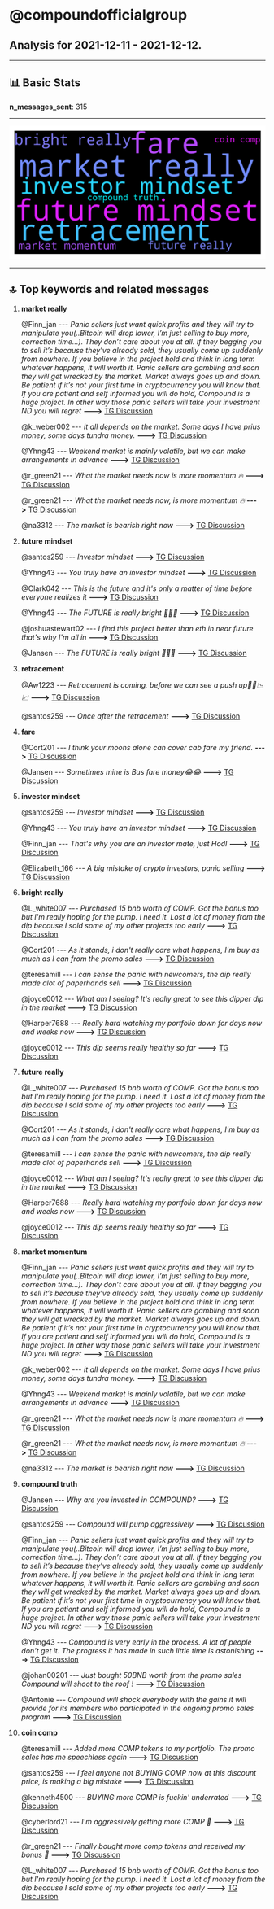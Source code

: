 # **@compoundofficialgroup**
 ## Analysis for **2021-12-11** - **2021-12-12**.

---

## 📊 **Basic Stats**

**n_messages_sent**: 315

---
![wordcloud](compoundofficialgroup_1Days_wordcloud.png)

---


## 🔝 **Top keywords and related messages**

1. **market really**

    @Finn_jan --- *Panic sellers just want quick profits and they will try to manipulate you(..Bitcoin will drop lower, I’m just selling to buy more, correction time…). They don’t care about you at all. If they begging you to sell it’s because they’ve already sold, they usually come up suddenly from nowhere. If you believe in the project hold and think in long term whatever happens, it will worth it.  Panic sellers are gambling and soon they will get wrecked by the market. Market always goes up and down. Be patient if it’s not your first time in cryptocurrency you will know that. If you are patient and self informed you will do hold, Compound is a huge project. In other way those panic sellers will take your investment ND you will regret* **--->** [TG Discussion](https://t.me/compoundofficialgroup/23371)

    @k_weber002 --- *It all depends on the market. Some days I have prius money, some days tundra money.* **--->** [TG Discussion](https://t.me/compoundofficialgroup/23442)

    @Yhng43 --- *Weekend market is mainly volatile, but we can make arrangements in advance* **--->** [TG Discussion](https://t.me/compoundofficialgroup/23493)

    @r_green21 --- *What the market needs now is more momentum 🔥* **--->** [TG Discussion](https://t.me/compoundofficialgroup/23419)

    @r_green21 --- *What the market needs now, is more momentum 🔥* **--->** [TG Discussion](https://t.me/compoundofficialgroup/23499)

    @na3312 --- *The market is bearish right now* **--->** [TG Discussion](https://t.me/compoundofficialgroup/23452)

2. **future mindset**

    @santos259 --- *Investor mindset* **--->** [TG Discussion](https://t.me/compoundofficialgroup/23503)

    @Yhng43 --- *You truly have an investor mindset* **--->** [TG Discussion](https://t.me/compoundofficialgroup/23424)

    @Clark042 --- *This is the future and it's only a matter of time before everyone realizes it* **--->** [TG Discussion](https://t.me/compoundofficialgroup/23480)

    @Yhng43 --- *The FUTURE is really bright 🤩🤩🤩* **--->** [TG Discussion](https://t.me/compoundofficialgroup/23425)

    @joshuastewart02 --- *I find this project better than eth in near future that's why I'm all in* **--->** [TG Discussion](https://t.me/compoundofficialgroup/23314)

    @Jansen --- *The FUTURE is really bright 🤩🤩🤩* **--->** [TG Discussion](https://t.me/compoundofficialgroup/23504)

3. **retracement**

    @Aw1223 --- *Retracement is coming, before we can see a push up🚀🚀📉📈* **--->** [TG Discussion](https://t.me/compoundofficialgroup/23506)

    @santos259 --- *Once after the retracement* **--->** [TG Discussion](https://t.me/compoundofficialgroup/23520)

4. **fare**

    @Cort201 --- *I think your moons alone can cover cab fare my friend.* **--->** [TG Discussion](https://t.me/compoundofficialgroup/23444)

    @Jansen --- *Sometimes mine is Bus fare money😂😂* **--->** [TG Discussion](https://t.me/compoundofficialgroup/23443)

5. **investor mindset**

    @santos259 --- *Investor mindset* **--->** [TG Discussion](https://t.me/compoundofficialgroup/23503)

    @Yhng43 --- *You truly have an investor mindset* **--->** [TG Discussion](https://t.me/compoundofficialgroup/23424)

    @Finn_jan --- *That's why you are an investor mate, just Hodl* **--->** [TG Discussion](https://t.me/compoundofficialgroup/23428)

    @Elizabeth_166 --- *A big mistake of crypto investors, panic selling* **--->** [TG Discussion](https://t.me/compoundofficialgroup/23238)

6. **bright really**

    @L_white007 --- *Purchased 15 bnb worth of COMP. Got the bonus too but I'm really hoping for the pump. I need it. Lost a lot of money from the dip because I sold some of my other projects too early* **--->** [TG Discussion](https://t.me/compoundofficialgroup/23332)

    @Cort201 --- *As it stands, i don't really care what happens, I'm buy as much as I can from the promo sales* **--->** [TG Discussion](https://t.me/compoundofficialgroup/23502)

    @teresamill --- *I can sense the panic with newcomers, the dip really made alot of paperhands sell* **--->** [TG Discussion](https://t.me/compoundofficialgroup/23382)

    @joyce0012 --- *What am I seeing? It's really great to see this dipper dip in the market* **--->** [TG Discussion](https://t.me/compoundofficialgroup/23498)

    @Harper7688 --- *Really hard watching my portfolio down for days now and weeks now* **--->** [TG Discussion](https://t.me/compoundofficialgroup/23427)

    @joyce0012 --- *This dip seems really healthy so far* **--->** [TG Discussion](https://t.me/compoundofficialgroup/23516)

7. **future really**

    @L_white007 --- *Purchased 15 bnb worth of COMP. Got the bonus too but I'm really hoping for the pump. I need it. Lost a lot of money from the dip because I sold some of my other projects too early* **--->** [TG Discussion](https://t.me/compoundofficialgroup/23332)

    @Cort201 --- *As it stands, i don't really care what happens, I'm buy as much as I can from the promo sales* **--->** [TG Discussion](https://t.me/compoundofficialgroup/23502)

    @teresamill --- *I can sense the panic with newcomers, the dip really made alot of paperhands sell* **--->** [TG Discussion](https://t.me/compoundofficialgroup/23382)

    @joyce0012 --- *What am I seeing? It's really great to see this dipper dip in the market* **--->** [TG Discussion](https://t.me/compoundofficialgroup/23498)

    @Harper7688 --- *Really hard watching my portfolio down for days now and weeks now* **--->** [TG Discussion](https://t.me/compoundofficialgroup/23427)

    @joyce0012 --- *This dip seems really healthy so far* **--->** [TG Discussion](https://t.me/compoundofficialgroup/23516)

8. **market momentum**

    @Finn_jan --- *Panic sellers just want quick profits and they will try to manipulate you(..Bitcoin will drop lower, I’m just selling to buy more, correction time…). They don’t care about you at all. If they begging you to sell it’s because they’ve already sold, they usually come up suddenly from nowhere. If you believe in the project hold and think in long term whatever happens, it will worth it.  Panic sellers are gambling and soon they will get wrecked by the market. Market always goes up and down. Be patient if it’s not your first time in cryptocurrency you will know that. If you are patient and self informed you will do hold, Compound is a huge project. In other way those panic sellers will take your investment ND you will regret* **--->** [TG Discussion](https://t.me/compoundofficialgroup/23371)

    @k_weber002 --- *It all depends on the market. Some days I have prius money, some days tundra money.* **--->** [TG Discussion](https://t.me/compoundofficialgroup/23442)

    @Yhng43 --- *Weekend market is mainly volatile, but we can make arrangements in advance* **--->** [TG Discussion](https://t.me/compoundofficialgroup/23493)

    @r_green21 --- *What the market needs now is more momentum 🔥* **--->** [TG Discussion](https://t.me/compoundofficialgroup/23419)

    @r_green21 --- *What the market needs now, is more momentum 🔥* **--->** [TG Discussion](https://t.me/compoundofficialgroup/23499)

    @na3312 --- *The market is bearish right now* **--->** [TG Discussion](https://t.me/compoundofficialgroup/23452)

9. **compound truth**

    @Jansen --- *Why are you invested in COMPOUND?* **--->** [TG Discussion](https://t.me/compoundofficialgroup/23305)

    @santos259 --- *Compound will pump aggressively* **--->** [TG Discussion](https://t.me/compoundofficialgroup/23519)

    @Finn_jan --- *Panic sellers just want quick profits and they will try to manipulate you(..Bitcoin will drop lower, I’m just selling to buy more, correction time…). They don’t care about you at all. If they begging you to sell it’s because they’ve already sold, they usually come up suddenly from nowhere. If you believe in the project hold and think in long term whatever happens, it will worth it.  Panic sellers are gambling and soon they will get wrecked by the market. Market always goes up and down. Be patient if it’s not your first time in cryptocurrency you will know that. If you are patient and self informed you will do hold, Compound is a huge project. In other way those panic sellers will take your investment ND you will regret* **--->** [TG Discussion](https://t.me/compoundofficialgroup/23371)

    @Yhng43 --- *Compound is very early in the process.  A lot of people don't get it. The progress it has made in such little time is astonishing* **--->** [TG Discussion](https://t.me/compoundofficialgroup/23464)

    @johan00201 --- *Just bought 50BNB worth from the promo sales  Compound will shoot to the roof !* **--->** [TG Discussion](https://t.me/compoundofficialgroup/23492)

    @Antonie --- *Compound will shock everybody with the gains it will provide for its members who participated in the ongoing promo sales program* **--->** [TG Discussion](https://t.me/compoundofficialgroup/23362)

10. **coin comp**

    @teresamill --- *Added more COMP tokens to my portfolio. The promo sales has me speechless again* **--->** [TG Discussion](https://t.me/compoundofficialgroup/23224)

    @santos259 --- *I feel anyone not BUYING COMP now at this discount price, is making a big mistake* **--->** [TG Discussion](https://t.me/compoundofficialgroup/23281)

    @kenneth4500 --- *BUYING more COMP is fuckin' underrated* **--->** [TG Discussion](https://t.me/compoundofficialgroup/23432)

    @cyberlord21 --- *I'm aggressively getting more COMP 🚀* **--->** [TG Discussion](https://t.me/compoundofficialgroup/23438)

    @r_green21 --- *Finally bought more comp tokens and received my bonus 🙌* **--->** [TG Discussion](https://t.me/compoundofficialgroup/23321)

    @L_white007 --- *Purchased 15 bnb worth of COMP. Got the bonus too but I'm really hoping for the pump. I need it. Lost a lot of money from the dip because I sold some of my other projects too early* **--->** [TG Discussion](https://t.me/compoundofficialgroup/23332)

